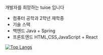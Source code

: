 개발자를 희망하는 tuioe 입니다 
- 컴퓨터 공학과 2학년 재학중
- 기술 스택
- 백엔드      Java + Spring
- 프론트엔드  HTML,CSS,JavaScript + React

[![Top Langs](https://github-readme-stats.vercel.app/api/top-langs/?username=tuioe5679&layout=compact)](https://github.com/tuioe5679/github-readme-stats)







